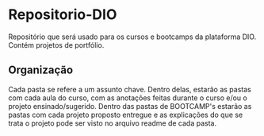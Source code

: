 # Repositorio-DIO
Repositório que será usado para os cursos e bootcamps da plataforma DIO. Contém projetos de portfólio.

## Organização
Cada pasta se refere a um assunto chave. Dentro delas, estarão as pastas com cada aula do curso, com as anotações feitas durante o curso e/ou o projeto ensinado/sugerido.
Dentro das pastas de BOOTCAMP's estarão as pastas com cada projeto proposto entregue e as explicações do que se trata o projeto pode ser visto no arquivo readme de cada pasta.
